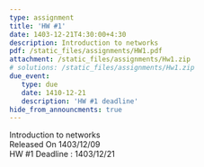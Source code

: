 ```yaml
---
type: assignment
title: 'HW #1'
date: 1403-12-21T4:30:00+4:30
description: Introduction to networks
pdf: /static_files/assignments/HW1.pdf
attachment: /static_files/assignments/Hw1.zip
# solutions: /static_files/assignments/Hw1.zip
due_event: 
   type: due
   date: 1410-12-21
   description: 'HW #1 deadline'
hide_from_announcments: true
---
```

Introduction to networks<br>
Released On 1403/12/09<br>
HW #1 Deadline : 1403/12/21 
